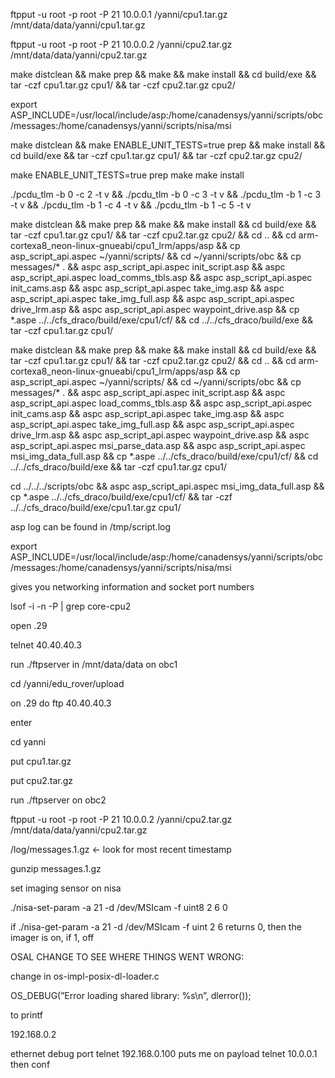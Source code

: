 ftpput -u root -p root -P 21 10.0.0.1 /yanni/cpu1.tar.gz /mnt/data/data/yanni/cpu1.tar.gz

ftpput -u root -p root -P 21 10.0.0.2 /yanni/cpu2.tar.gz /mnt/data/data/yanni/cpu2.tar.gz

make distclean && make prep && make && make install && cd build/exe && tar -czf cpu1.tar.gz cpu1/ && tar -czf cpu2.tar.gz cpu2/

export ASP_INCLUDE=/usr/local/include/asp:/home/canadensys/yanni/scripts/obc/messages:/home/canadensys/yanni/scripts/nisa/msi

make distclean && make ENABLE_UNIT_TESTS=true prep && make install && cd build/exe && tar -czf cpu1.tar.gz cpu1/ && tar -czf cpu2.tar.gz cpu2/

make ENABLE_UNIT_TESTS=true prep make make install

./pcdu_tlm -b 0 -c 2 -t v && ./pcdu_tlm -b 0 -c 3 -t v && ./pcdu_tlm -b 1 -c 3 -t v && ./pcdu_tlm -b 1 -c 4 -t v && ./pcdu_tlm -b 1 -c 5 -t v

make distclean && make prep && make && make install && cd build/exe && tar -czf cpu1.tar.gz cpu1/ && tar -czf cpu2.tar.gz cpu2/ && cd .. && cd arm-cortexa8_neon-linux-gnueabi/cpu1_lrm/apps/asp && cp asp_script_api.aspec ~/yanni/scripts/ && cd ~/yanni/scripts/obc && cp messages/* . && aspc asp_script_api.aspec init_script.asp && aspc asp_script_api.aspec load_comms_tbls.asp && aspc asp_script_api.aspec init_cams.asp && aspc asp_script_api.aspec take_img.asp && aspc asp_script_api.aspec take_img_full.asp && aspc asp_script_api.aspec drive_lrm.asp && aspc asp_script_api.aspec waypoint_drive.asp && cp *.aspe ../../cfs_draco/build/exe/cpu1/cf/ && cd ../../cfs_draco/build/exe && tar -czf cpu1.tar.gz cpu1/

make distclean && make prep && make && make install && cd build/exe && tar -czf cpu1.tar.gz cpu1/ && tar -czf cpu2.tar.gz cpu2/ && cd .. && cd arm-cortexa8_neon-linux-gnueabi/cpu1_lrm/apps/asp && cp asp_script_api.aspec ~/yanni/scripts/ && cd ~/yanni/scripts/obc && cp messages/* . && aspc asp_script_api.aspec init_script.asp && aspc asp_script_api.aspec load_comms_tbls.asp && aspc asp_script_api.aspec init_cams.asp && aspc asp_script_api.aspec take_img.asp && aspc asp_script_api.aspec take_img_full.asp && aspc asp_script_api.aspec drive_lrm.asp && aspc asp_script_api.aspec waypoint_drive.asp && aspc asp_script_api.aspec msi_parse_data.asp && aspc asp_script_api.aspec msi_img_data_full.asp && cp *.aspe ../../cfs_draco/build/exe/cpu1/cf/ && cd ../../cfs_draco/build/exe && tar -czf cpu1.tar.gz cpu1/

cd ../../../scripts/obc && aspc asp_script_api.aspec msi_img_data_full.asp && cp *.aspe ../../cfs_draco/build/exe/cpu1/cf/ && tar -czf ../../cfs_draco/build/exe/cpu1.tar.gz cpu1/

asp log can be found in /tmp/script.log

export ASP_INCLUDE=/usr/local/include/asp:/home/canadensys/yanni/scripts/obc/messages:/home/canadensys/yanni/scripts/nisa/msi

gives you networking information and socket port numbers

lsof -i -n -P | grep core-cpu2

open .29

telnet 40.40.40.3

run ./ftpserver in /mnt/data/data on obc1

cd /yanni/edu_rover/upload

on .29 do ftp 40.40.40.3

enter

cd yanni

put cpu1.tar.gz

put cpu2.tar.gz

run ./ftpserver on obc2

ftpput -u root -p root -P 21 10.0.0.2 /yanni/cpu2.tar.gz /mnt/data/data/yanni/cpu2.tar.gz

/log/messages.1.gz ← look for most recent timestamp

gunzip messages.1.gz

set imaging sensor on nisa

./nisa-set-param -a 21 -d /dev/MSIcam -f uint8 2 6 0

if ./nisa-get-param -a 21 -d /dev/MSIcam -f uint 2 6 returns 0, then the imager is on, if 1, off

OSAL CHANGE TO SEE WHERE THINGS WENT WRONG:

change in os-impl-posix-dl-loader.c

OS_DEBUG(”Error loading shared library: %s\n”, dlerror());

to printf


192.168.0.2

ethernet debug port
telnet 192.168.0.100
puts me on payload
telnet 10.0.0.1
then conf

